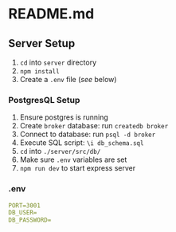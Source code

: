 # README.md

## Server Setup

1. `cd` into `server` directory
2. `npm install`
3. Create a `.env` file (*see* below)

### PostgresQL Setup

1. Ensure postgres is running
2. Create `broker` database: run `createdb broker`
3. Connect to database: run `psql -d broker`
4. Execute SQL script: `\i db_schema.sql`
5. `cd` into `./server/src/db/`
6. Make sure `.env` variables are set
7. `npm run dev` to start express server

### .env

```yml
PORT=3001
DB_USER=
DB_PASSWORD=
```
